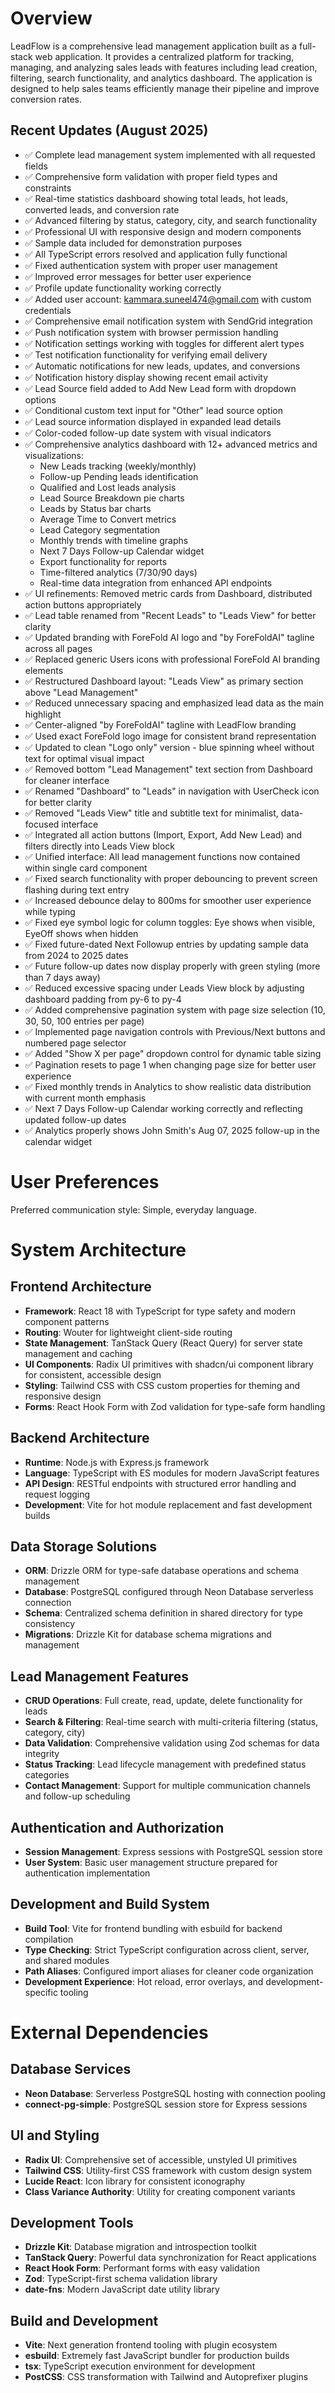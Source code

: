 # Overview

LeadFlow is a comprehensive lead management application built as a full-stack web application. It provides a centralized platform for tracking, managing, and analyzing sales leads with features including lead creation, filtering, search functionality, and analytics dashboard. The application is designed to help sales teams efficiently manage their pipeline and improve conversion rates.

## Recent Updates (August 2025)
- ✅ Complete lead management system implemented with all requested fields
- ✅ Comprehensive form validation with proper field types and constraints
- ✅ Real-time statistics dashboard showing total leads, hot leads, converted leads, and conversion rate
- ✅ Advanced filtering by status, category, city, and search functionality
- ✅ Professional UI with responsive design and modern components
- ✅ Sample data included for demonstration purposes
- ✅ All TypeScript errors resolved and application fully functional
- ✅ Fixed authentication system with proper user management
- ✅ Improved error messages for better user experience
- ✅ Profile update functionality working correctly
- ✅ Added user account: kammara.suneel474@gmail.com with custom credentials
- ✅ Comprehensive email notification system with SendGrid integration
- ✅ Push notification system with browser permission handling
- ✅ Notification settings working with toggles for different alert types
- ✅ Test notification functionality for verifying email delivery
- ✅ Automatic notifications for new leads, updates, and conversions
- ✅ Notification history display showing recent email activity
- ✅ Lead Source field added to Add New Lead form with dropdown options
- ✅ Conditional custom text input for "Other" lead source option
- ✅ Lead source information displayed in expanded lead details
- ✅ Color-coded follow-up date system with visual indicators
- ✅ Comprehensive analytics dashboard with 12+ advanced metrics and visualizations:
  - New Leads tracking (weekly/monthly)
  - Follow-up Pending leads identification
  - Qualified and Lost leads analysis
  - Lead Source Breakdown pie charts
  - Leads by Status bar charts
  - Average Time to Convert metrics
  - Lead Category segmentation
  - Monthly trends with timeline graphs
  - Next 7 Days Follow-up Calendar widget
  - Export functionality for reports
  - Time-filtered analytics (7/30/90 days)
  - Real-time data integration from enhanced API endpoints
- ✅ UI refinements: Removed metric cards from Dashboard, distributed action buttons appropriately
- ✅ Lead table renamed from "Recent Leads" to "Leads View" for better clarity
- ✅ Updated branding with ForeFold AI logo and "by ForeFoldAI" tagline across all pages
- ✅ Replaced generic Users icons with professional ForeFold AI branding elements
- ✅ Restructured Dashboard layout: "Leads View" as primary section above "Lead Management"
- ✅ Reduced unnecessary spacing and emphasized lead data as the main highlight
- ✅ Center-aligned "by ForeFoldAI" tagline with LeadFlow branding
- ✅ Used exact ForeFold logo image for consistent brand representation
- ✅ Updated to clean "Logo only" version - blue spinning wheel without text for optimal visual impact
- ✅ Removed bottom "Lead Management" text section from Dashboard for cleaner interface
- ✅ Renamed "Dashboard" to "Leads" in navigation with UserCheck icon for better clarity
- ✅ Removed "Leads View" title and subtitle text for minimalist, data-focused interface
- ✅ Integrated all action buttons (Import, Export, Add New Lead) and filters directly into Leads View block
- ✅ Unified interface: All lead management functions now contained within single card component
- ✅ Fixed search functionality with proper debouncing to prevent screen flashing during text entry
- ✅ Increased debounce delay to 800ms for smoother user experience while typing
- ✅ Fixed eye symbol logic for column toggles: Eye shows when visible, EyeOff shows when hidden
- ✅ Fixed future-dated Next Followup entries by updating sample data from 2024 to 2025 dates
- ✅ Future follow-up dates now display properly with green styling (more than 7 days away)
- ✅ Reduced excessive spacing under Leads View block by adjusting dashboard padding from py-6 to py-4
- ✅ Added comprehensive pagination system with page size selection (10, 30, 50, 100 entries per page)
- ✅ Implemented page navigation controls with Previous/Next buttons and numbered page selector
- ✅ Added "Show X per page" dropdown control for dynamic table sizing
- ✅ Pagination resets to page 1 when changing page size for better user experience
- ✅ Fixed monthly trends in Analytics to show realistic data distribution with current month emphasis
- ✅ Next 7 Days Follow-up Calendar working correctly and reflecting updated follow-up dates
- ✅ Analytics properly shows John Smith's Aug 07, 2025 follow-up in the calendar widget

# User Preferences

Preferred communication style: Simple, everyday language.

# System Architecture

## Frontend Architecture
- **Framework**: React 18 with TypeScript for type safety and modern component patterns
- **Routing**: Wouter for lightweight client-side routing
- **State Management**: TanStack Query (React Query) for server state management and caching
- **UI Components**: Radix UI primitives with shadcn/ui component library for consistent, accessible design
- **Styling**: Tailwind CSS with CSS custom properties for theming and responsive design
- **Forms**: React Hook Form with Zod validation for type-safe form handling

## Backend Architecture
- **Runtime**: Node.js with Express.js framework
- **Language**: TypeScript with ES modules for modern JavaScript features
- **API Design**: RESTful endpoints with structured error handling and request logging
- **Development**: Vite for hot module replacement and fast development builds

## Data Storage Solutions
- **ORM**: Drizzle ORM for type-safe database operations and schema management
- **Database**: PostgreSQL configured through Neon Database serverless connection
- **Schema**: Centralized schema definition in shared directory for type consistency
- **Migrations**: Drizzle Kit for database schema migrations and management

## Lead Management Features
- **CRUD Operations**: Full create, read, update, delete functionality for leads
- **Search & Filtering**: Real-time search with multi-criteria filtering (status, category, city)
- **Data Validation**: Comprehensive validation using Zod schemas for data integrity
- **Status Tracking**: Lead lifecycle management with predefined status categories
- **Contact Management**: Support for multiple communication channels and follow-up scheduling

## Authentication and Authorization
- **Session Management**: Express sessions with PostgreSQL session store
- **User System**: Basic user management structure prepared for authentication implementation

## Development and Build System
- **Build Tool**: Vite for frontend bundling with esbuild for backend compilation
- **Type Checking**: Strict TypeScript configuration across client, server, and shared modules
- **Path Aliases**: Configured import aliases for cleaner code organization
- **Development Experience**: Hot reload, error overlays, and development-specific tooling

# External Dependencies

## Database Services
- **Neon Database**: Serverless PostgreSQL hosting with connection pooling
- **connect-pg-simple**: PostgreSQL session store for Express sessions

## UI and Styling
- **Radix UI**: Comprehensive set of accessible, unstyled UI primitives
- **Tailwind CSS**: Utility-first CSS framework with custom design system
- **Lucide React**: Icon library for consistent iconography
- **Class Variance Authority**: Utility for creating component variants

## Development Tools
- **Drizzle Kit**: Database migration and introspection toolkit
- **TanStack Query**: Powerful data synchronization for React applications
- **React Hook Form**: Performant forms with easy validation
- **Zod**: TypeScript-first schema validation library
- **date-fns**: Modern JavaScript date utility library

## Build and Development
- **Vite**: Next generation frontend tooling with plugin ecosystem
- **esbuild**: Extremely fast JavaScript bundler for production builds
- **tsx**: TypeScript execution environment for development
- **PostCSS**: CSS transformation with Tailwind and Autoprefixer plugins